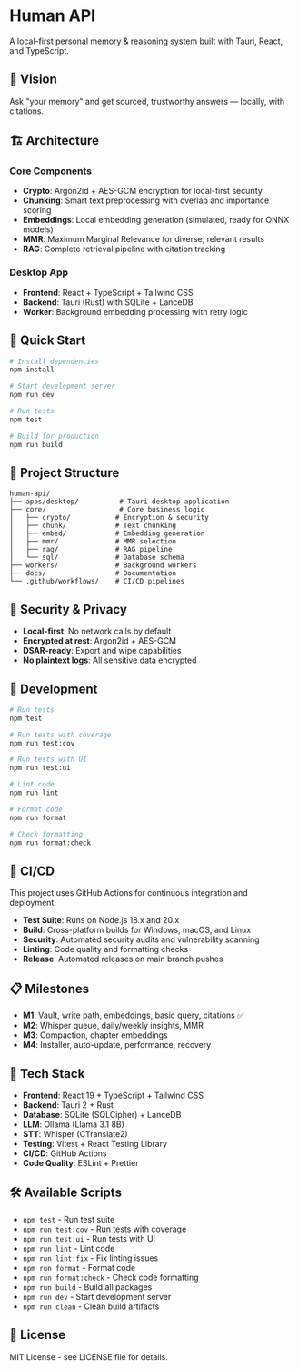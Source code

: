 # Human API

A local-first personal memory & reasoning system built with Tauri, React, and TypeScript.

## 🎯 Vision

Ask "your memory" and get sourced, trustworthy answers — locally, with citations.

## 🏗️ Architecture

### Core Components
- **Crypto**: Argon2id + AES-GCM encryption for local-first security
- **Chunking**: Smart text preprocessing with overlap and importance scoring
- **Embeddings**: Local embedding generation (simulated, ready for ONNX models)
- **MMR**: Maximum Marginal Relevance for diverse, relevant results
- **RAG**: Complete retrieval pipeline with citation tracking

### Desktop App
- **Frontend**: React + TypeScript + Tailwind CSS
- **Backend**: Tauri (Rust) with SQLite + LanceDB
- **Worker**: Background embedding processing with retry logic

## 🚀 Quick Start

```bash
# Install dependencies
npm install

# Start development server
npm run dev

# Run tests
npm test

# Build for production
npm run build
```

## 📁 Project Structure

```
human-api/
├── apps/desktop/          # Tauri desktop application
├── core/                  # Core business logic
│   ├── crypto/           # Encryption & security
│   ├── chunk/            # Text chunking
│   ├── embed/            # Embedding generation
│   ├── mmr/              # MMR selection
│   ├── rag/              # RAG pipeline
│   └── sql/              # Database schema
├── workers/              # Background workers
├── docs/                 # Documentation
└── .github/workflows/    # CI/CD pipelines
```

## 🔐 Security & Privacy

- **Local-first**: No network calls by default
- **Encrypted at rest**: Argon2id + AES-GCM
- **DSAR-ready**: Export and wipe capabilities
- **No plaintext logs**: All sensitive data encrypted

## 🧪 Development

```bash
# Run tests
npm test

# Run tests with coverage
npm run test:cov

# Run tests with UI
npm run test:ui

# Lint code
npm run lint

# Format code
npm run format

# Check formatting
npm run format:check
```

## 🚀 CI/CD

This project uses GitHub Actions for continuous integration and deployment:

- **Test Suite**: Runs on Node.js 18.x and 20.x
- **Build**: Cross-platform builds for Windows, macOS, and Linux
- **Security**: Automated security audits and vulnerability scanning
- **Linting**: Code quality and formatting checks
- **Release**: Automated releases on main branch pushes

## 📋 Milestones

- **M1**: Vault, write path, embeddings, basic query, citations ✅
- **M2**: Whisper queue, daily/weekly insights, MMR
- **M3**: Compaction, chapter embeddings
- **M4**: Installer, auto-update, performance, recovery

## 🎨 Tech Stack

- **Frontend**: React 19 + TypeScript + Tailwind CSS
- **Backend**: Tauri 2 + Rust
- **Database**: SQLite (SQLCipher) + LanceDB
- **LLM**: Ollama (Llama 3.1 8B)
- **STT**: Whisper (CTranslate2)
- **Testing**: Vitest + React Testing Library
- **CI/CD**: GitHub Actions
- **Code Quality**: ESLint + Prettier

## 🛠️ Available Scripts

- `npm test` - Run test suite
- `npm run test:cov` - Run tests with coverage
- `npm run test:ui` - Run tests with UI
- `npm run lint` - Lint code
- `npm run lint:fix` - Fix linting issues
- `npm run format` - Format code
- `npm run format:check` - Check code formatting
- `npm run build` - Build all packages
- `npm run dev` - Start development server
- `npm run clean` - Clean build artifacts

## 📄 License

MIT License - see LICENSE file for details.

